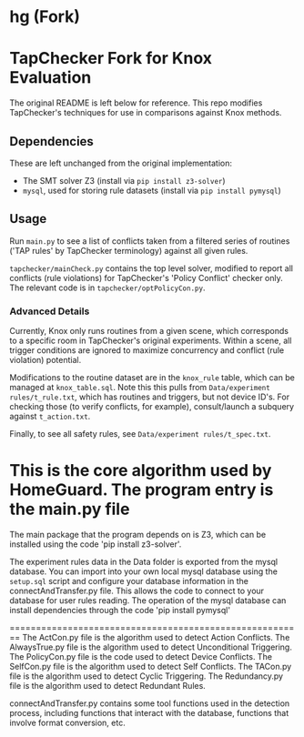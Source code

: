 # hg (Fork)

# TapChecker Fork for Knox Evaluation

The original README is left below for reference. This repo modifies TapChecker's techniques for use in comparisons against Knox methods.

## Dependencies

These are left unchanged from the original implementation:
- The SMT solver Z3 (install via `pip install z3-solver`)
- `mysql`, used for storing rule datasets (install via `pip install pymysql`)

## Usage

Run `main.py` to see a list of conflicts taken from a filtered series of routines ('TAP rules' by TapChecker terminology) against all given rules.

`tapchecker/mainCheck.py` contains the top level solver, modified to report all conflicts (rule violations) for TapChecker's 'Policy Conflict' checker only. The relevant code is in `tapchecker/optPolicyCon.py`.

### Advanced Details

Currently, Knox only runs routines from a given scene, which corresponds to a specific room in TapChecker's original experiments. Within a scene, all trigger conditions are ignored to maximize concurrency and conflict (rule violation) potential.

Modifications to the routine dataset are in the `knox_rule` table, which can be managed at `knox_table.sql`. Note this this pulls from `Data/experiment rules/t_rule.txt`, which has routines and triggers, but not device ID's. For checking those (to verify conflicts, for example), consult/launch a subquery against `t_action.txt`.

Finally, to see all safety rules, see `Data/experiment rules/t_spec.txt`.

# This is the core algorithm used by HomeGuard. The program entry is the main.py file

The main package that the program depends on is Z3, which can be installed using the code 'pip install z3-solver'.

The experiment rules data in the Data folder is exported from the mysql database. You can import into your own local mysql database using the `setup.sql` script and configure your database information in the connectAndTransfer.py file. This allows the code to connect to your database for user rules reading.
The operation of the mysql database can install dependencies through the code 'pip install pymysql'

========================================================
The ActCon.py file is the algorithm used to detect Action Conflicts.
The AlwaysTrue.py file is the algorithm used to detect Unconditional Triggering.
The PolicyCon.py file is the code used to detect Device Conflicts.
The SelfCon.py file is the algorithm used to detect Self Conflicts.
The TACon.py file is the algorithm used to detect Cyclic Triggering.
The Redundancy.py file is the algorithm used to detect Redundant Rules.

connectAndTransfer.py contains some tool functions used in the detection process, including functions that interact with the database, functions that involve format conversion, etc.
